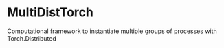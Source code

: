 # MultiDistTorch
Computational framework to instantiate multiple groups of processes with Torch.Distributed
